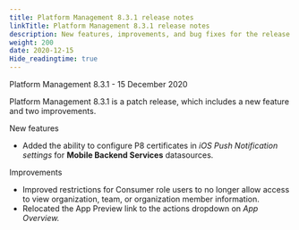```yaml
---
title: Platform Management 8.3.1 release notes
linkTitle: Platform Management 8.3.1 release notes
description: New features, improvements, and bug fixes for the release.
weight: 200
date: 2020-12-15
Hide_readingtime: true
---
```


Platform Management 8.3.1 - 15 December 2020

Platform Management 8.3.1 is a patch release, which includes a new feature and two improvements.

New features

* Added the ability to configure P8 certificates in _iOS Push Notification settings_ for **Mobile Backend Services** datasources.

Improvements

* Improved restrictions for Consumer role users to no longer allow access to view organization, team, or organization member information.
* Relocated the App Preview link to the actions dropdown on _App Overview._
